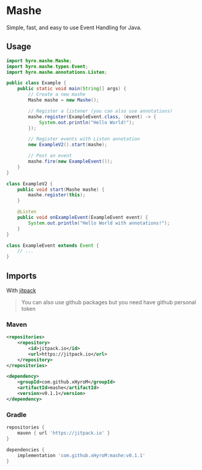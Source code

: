 # Mashe

Simple, fast, and easy to use Event Handling for Java.

## Usage

```java
import hyro.mashe.Mashe;
import hyro.mashe.types.Event;
import hyro.mashe.annotations.Listen;

public class Example {
    public static void main(String[] args) {
        // Create a new mashe
        Mashe mashe = new Mashe();

        // Register a listener (you can also use annotations)
        mashe.register(ExampleEvent.class, (event) -> {
            System.out.println("Hello World!");
        });

        // Register events with Listen annotation
        new ExampleV2().start(mashe);

        // Post an event
        mashe.fire(new ExampleEvent());
    }
}

class ExampleV2 {
    public void start(Mashe mashe) {
        mashe.register(this);
    }

    @Listen
    public void onExampleEvent(ExampleEvent event) {
        System.out.println("Hello World with annotations!");
    }
}

class ExampleEvent extends Event {
    // ...
}
```

## Imports
With [jitpack](https://jitpack.io/#xHyroM/mashe)
> You can also use github packages but you need have github personal token

### Maven

```xml
<repositories>
    <repository>
        <id>jitpack.io</id>
        <url>https://jitpack.io</url>
    </repository>
</repositories>

<dependency>
    <groupId>com.github.xHyroM</groupId>
    <artifactId>mashe</artifactId>
    <version>v0.1.1</version>
</dependency>
```

### Gradle

```groovy
repositories {
    maven { url 'https://jitpack.io' }
}

dependencies {
    implementation 'com.github.xHyroM:mashe:v0.1.1'
}
```
